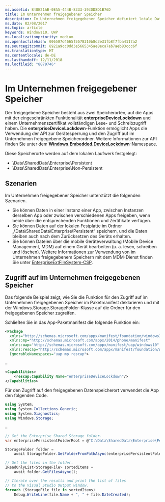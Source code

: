 ```yaml
---
ms.assetid: B48E21AB-0EA5-444B-8333-393DD8D1B76D
title: Im Unternehmen freigegebener Speicher
description: Im Unternehmen freigegebener Speicher definiert lokale Datenspeicherorte für Branchenanwendungen zum Freigeben von Daten.
ms.date: 02/08/2017
ms.topic: article
keywords: Windows10, UWP
ms.localizationpriority: medium
ms.openlocfilehash: 006507d4665f5578310b8d3e31fb8f7fba4117a2
ms.sourcegitcommit: 8921a9cc0dd3e5665345ae8eca7ab7aeb83ccc6f
ms.translationtype: MT
ms.contentlocale: de-DE
ms.lasthandoff: 12/11/2018
ms.locfileid: "8879746"
---
```

# <a name="enterprise-shared-storage"></a>Im Unternehmen freigegebener Speicher

Der freigegebene Speicher besteht aus zwei Speicherorten, auf die Apps mit der eingeschränkten Funktionalität **enterpriseDeviceLockdown** und einem Unternehmenszertifikat vollständigen Lese- und Schreibzugriff haben. Die **enterpriseDeviceLockdown**-Funktion ermöglicht Apps die Verwendung der API zur Gerätesperrung und den Zugriff auf im Unternehmen freigegebene Speicherordner. Weitere Informationen zur API finden Sie unter dem [**Windows.Embedded.DeviceLockdown**](http://go.microsoft.com/fwlink/?LinkId=699331)-Namespace.  

Diese Speicherorte werden auf dem lokalen Laufwerk festgelegt:
- \Data\SharedData\Enterprise\Persistent
- \Data\SharedData\Enterprise\Non-Persistent

## <a name="scenarios"></a>Szenarien

Im Unternehmen freigegebener Speicher unterstützt die folgenden Szenarien.

- Sie können Daten in einer Instanz einer App, zwischen Instanzen derselben App oder zwischen verschiedenen Apps freigeben, wenn beide über die entsprechenden Funktionen und Zertifikate verfügen.
- Sie können Daten auf der lokalen Festplatte im Ordner „\Data\SharedData\Enterprise\Persistent“ speichern, und die Daten bleiben auch nach dem Zurücksetzen des Geräts erhalten.
- Sie können Dateien über die mobile Geräteverwaltung (Mobile Device Management, MDM) auf einem Gerät bearbeiten (u. a. lesen, schreiben und löschen). Weitere Informationen zur Verwendung von im Unternehmen freigegebenem Speichern mit dem MDM-Dienst finden Sie unter [EnterpriseExtFileSystem-CSP](http://go.microsoft.com/fwlink/?LinkId=699333).

## <a name="access-enterprise-shared-storage"></a>Zugriff auf im Unternehmen freigegebenen Speicher

Das folgende Beispiel zeigt, wie Sie die Funktion für den Zugriff auf im Unternehmen freigegebenen Speicher im Paketmanifest deklarieren und mit der Windows.Storage.StorageFolder-Klasse auf die Ordner für den freigegebenen Speicher zugreifen.

Schließen Sie in das App-Paketmanifest die folgende Funktion ein:

```xml
<Package
  xmlns="http://schemas.microsoft.com/appx/manifest/foundation/windows10"
  xmlns:mp="http://schemas.microsoft.com/appx/2014/phone/manifest"
  xmlns:uap="http://schemas.microsoft.com/appx/manifest/uap/windows10"
  xmlns:rescap="http://schemas.microsoft.com/appx/manifest/foundation/windows10/restrictedcapabilities"
  IgnorableNamespaces="uap mp rescap">

…

<Capabilities>
    <rescap:Capability Name="enterpriseDeviceLockdown"/>
</Capabilities>
```

Für den Zugriff auf den freigegebenen Datenspeicherort verwendet die App den folgenden Code.

```csharp
using System;
using System.Collections.Generic;
using System.Diagnostics;
using Windows.Storage;

…

// Get the Enterprise Shared Storage folder.
var enterprisePersistentFolderRoot = @"C:\Data\SharedData\Enterprise\Persistent";

StorageFolder folder =
    await StorageFolder.GetFolderFromPathAsync(enterprisePersistentFolderRoot);

// Get the files in the folder.
IReadOnlyList<StorageFile> sortedItems =
    await folder.GetFilesAsync();

// Iterate over the results and print the list of files
// to the Visual Studio Output window.
foreach (StorageFile file in sortedItems)
    Debug.WriteLine(file.Name + ", " + file.DateCreated);
```

